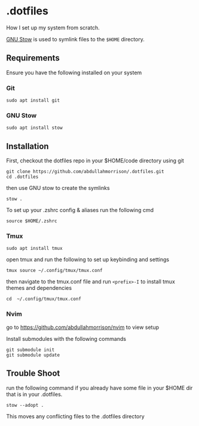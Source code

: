 # .dotfiles
How I set up my system from scratch.

[GNU Stow](https://www.youtube.com/watch?v=y6XCebnB9gs) is used to symlink files to the `$HOME` directory.

## Requirements
Ensure you have the following installed on your system

### Git
```
sudo apt install git
```

### GNU Stow
```
sudo apt install stow
```
## Installation
First, checkout the dotfiles repo in your $HOME/code directory using git
```
git clone https://github.com/abdullahmorrison/.dotfiles.git
cd .dotfiles
```
then use GNU stow to create the symlinks
```
stow .
```
To set up your .zshrc config & aliases run the following cmd
```
source $HOME/.zshrc
```
### Tmux
```
sudo apt install tmux
```
open tmux and run the following to set up keybinding and settings
```
tmux source ~/.config/tmux/tmux.conf
```
then navigate to the tmux.conf file and run `<prefix>-I` to install tmux themes and dependencies
```
cd  ~/.config/tmux/tmux.conf
```
### Nvim
go to https://github.com/abdullahmorrison/nvim to view setup

Install submodules with the following commands
```
git submodule init
git submodule update
```

## Trouble Shoot
run the following command if you already have some file in your $HOME dir that is in your .dotfiles. 
```
stow --adopt .
```
This moves any conflicting files to the .dotfiles directory
